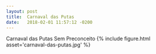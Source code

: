 ```yaml
---
layout: post
title:  Carnaval das Putas
date:   2018-02-01 11:57:12 -0200
---
```


Carnaval das Putas Sem Preconceito
{% include figure.html asset='carnaval-das-putas.jpg' %}

